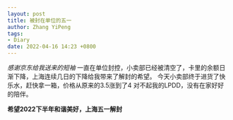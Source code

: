 ```yaml
---
layout: post
title: 被封在单位的五一
author: Zhang YiPeng
tags:
- Diary
date: 2022-04-16 14:23 +0800
---
```

*感谢京东给我送来的短袖*
  一直在单位封控，小卖部已经被清空了，卡里的余额日渐下降，上海连续几日的下降给我带来了解封的希望。
  今天小卖部终于进货了快乐水，赶快拿一箱，价格从原来的3.5涨到了4
  对不起我的LPDD，没有在家好好的陪伴。

**希望2022下半年和谐美好，上海五一解封**
